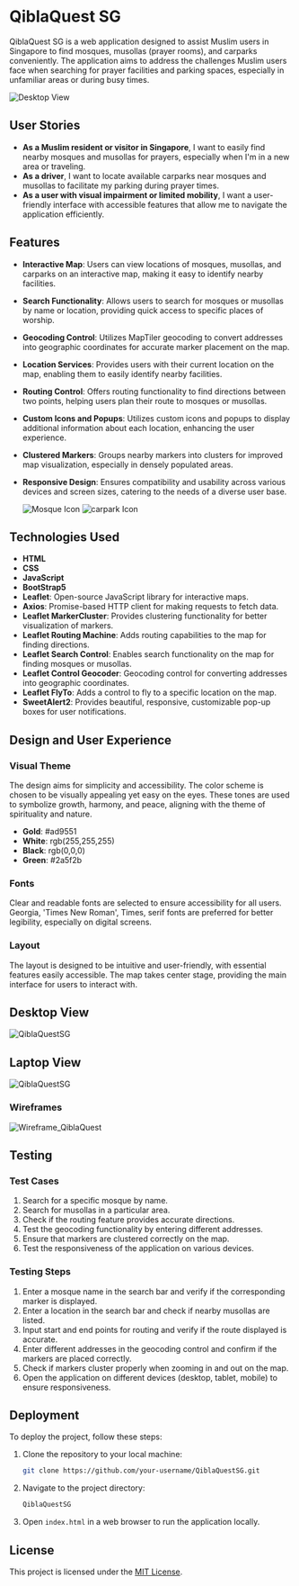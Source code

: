 # QiblaQuest SG

QiblaQuest SG is a web application designed to assist Muslim users in Singapore to find mosques, musollas (prayer rooms), and carparks conveniently. The application aims to address the challenges Muslim users face when searching for prayer facilities and parking spaces, especially in unfamiliar areas or during busy times.

![Desktop View](https://github.com/missycoder/QiblaQuestSG/assets/156276105/627adde3-4579-43cc-86f7-649317a2bddc)

## User Stories

- **As a Muslim resident or visitor in Singapore**, I want to easily find nearby mosques and musollas for prayers, especially when I'm in a new area or traveling.
- **As a driver**, I want to locate available carparks near mosques and musollas to facilitate my parking during prayer times.
- **As a user with visual impairment or limited mobility**, I want a user-friendly interface with accessible features that allow me to navigate the application efficiently.

## Features

- **Interactive Map**: Users can view locations of mosques, musollas, and carparks on an interactive map, making it easy to identify nearby facilities.
- **Search Functionality**: Allows users to search for mosques or musollas by name or location, providing quick access to specific places of worship.
- **Geocoding Control**: Utilizes MapTiler geocoding to convert addresses into geographic coordinates for accurate marker placement on the map.
- **Location Services**: Provides users with their current location on the map, enabling them to easily identify nearby facilities.
- **Routing Control**: Offers routing functionality to find directions between two points, helping users plan their route to mosques or musollas.
- **Custom Icons and Popups**: Utilizes custom icons and popups to display additional information about each location, enhancing the user experience.
- **Clustered Markers**: Groups nearby markers into clusters for improved map visualization, especially in densely populated areas.
- **Responsive Design**: Ensures compatibility and usability across various devices and screen sizes, catering to the needs of a diverse user base.

  ![Mosque Icon](https://github.com/missycoder/QiblaQuestSG/assets/156276105/93b642ef-1086-456a-bbe6-12020bb40037)
  ![carpark Icon](https://github.com/missycoder/QiblaQuestSG/assets/156276105/fa249bba-6e37-4701-85b0-fb466aa54505)

## Technologies Used

- **HTML**
- **CSS**
- **JavaScript**
- **BootStrap5**
- **Leaflet**: Open-source JavaScript library for interactive maps.
- **Axios**: Promise-based HTTP client for making requests to fetch data.
- **Leaflet MarkerCluster**: Provides clustering functionality for better visualization of markers.
- **Leaflet Routing Machine**: Adds routing capabilities to the map for finding directions.
- **Leaflet Search Control**: Enables search functionality on the map for finding mosques or musollas.
- **Leaflet Control Geocoder**: Geocoding control for converting addresses into geographic coordinates.
- **Leaflet FlyTo**: Adds a control to fly to a specific location on the map.
- **SweetAlert2**: Provides beautiful, responsive, customizable pop-up boxes for user notifications.

## Design and User Experience

### Visual Theme
The design aims for simplicity and accessibility. The color scheme is chosen to be visually appealing yet easy on the eyes. These tones are used to symbolize growth, harmony, and peace, aligning with the theme of spirituality and nature.
- **Gold**: #ad9551
- **White**: rgb(255,255,255)
- **Black**: rgb(0,0,0)
- **Green**: #2a5f2b

### Fonts
Clear and readable fonts are selected to ensure accessibility for all users. Georgia, 'Times New Roman', Times, serif fonts are preferred for better legibility, especially on digital screens.

### Layout
The layout is designed to be intuitive and user-friendly, with essential features easily accessible. The map takes center stage, providing the main interface for users to interact with.

## Desktop View
![QiblaQuestSG](https://github.com/missycoder/QiblaQuestSG/assets/156276105/64c0d7e5-ca37-4e50-a502-2a2d6a6b214b)

## Laptop View

![QiblaQuestSG](https://github.com/missycoder/QiblaQuestSG/assets/156276105/503fb4fe-922a-4c65-ad33-bc3badaa5fb4)

### Wireframes
![Wireframe_QiblaQuest](https://github.com/missycoder/QiblaQuestSG/assets/156276105/ffeb1fe7-e39f-4559-9562-0dd071546822)

## Testing

### Test Cases
1. Search for a specific mosque by name.
2. Search for musollas in a particular area.
3. Check if the routing feature provides accurate directions.
4. Test the geocoding functionality by entering different addresses.
5. Ensure that markers are clustered correctly on the map.
6. Test the responsiveness of the application on various devices.

### Testing Steps
1. Enter a mosque name in the search bar and verify if the corresponding marker is displayed.
2. Enter a location in the search bar and check if nearby musollas are listed.
3. Input start and end points for routing and verify if the route displayed is accurate.
4. Enter different addresses in the geocoding control and confirm if the markers are placed correctly.
5. Check if markers cluster properly when zooming in and out on the map.
6. Open the application on different devices (desktop, tablet, mobile) to ensure responsiveness.

## Deployment

To deploy the project, follow these steps:

1. Clone the repository to your local machine:

   ```bash
   git clone https://github.com/your-username/QiblaQuestSG.git
   ```

2. Navigate to the project directory:

   ```bash
   QiblaQuestSG
   ```

3. Open `index.html` in a web browser to run the application locally.


## License

This project is licensed under the [MIT License](LICENSE).

